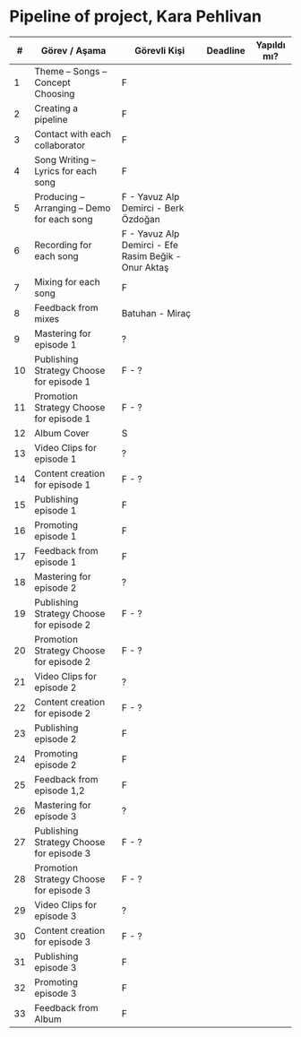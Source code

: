 # Pipeline of project, Kara Pehlivan

| #  | Görev / Aşama                                | Görevli Kişi      | Deadline | Yapıldı mı?     |
|----|-----------------------------------------------|--------------------|-------------|--------------|
| 1  | Theme – Songs – Concept Choosing              | F                   |             |              |
| 2  | Creating a pipeline                           | F                   |             |              |
| 3  | Contact with each collaborator                | F                   |             |              |
| 4  | Song Writing – Lyrics for each song           | F                   |             |              |
| 5  | Producing – Arranging – Demo for each song    | F - Yavuz Alp Demirci - Berk Özdoğan |             |              |
| 6  | Recording for each song                       | F - Yavuz Alp Demirci - Efe Rasim Beğik - Onur Aktaş |             |              |
| 7  | Mixing for each song                          | F                   |             |              |
| 8  | Feedback from mixes                           | Batuhan - Miraç                   |             |              |
| 9  | Mastering for episode 1                       | ?                   |             |              |
| 10 | Publishing Strategy Choose for episode 1      | F - ?                   |             |              |
| 11 | Promotion Strategy Choose for episode 1       | F - ?                   |             |              |
| 12 | Album Cover                                   | S                   |             |              |
| 13 | Video Clips for episode 1                     | ?                   |             |              |
| 14 | Content creation for episode 1                | F - ?                   |             |              |
| 15 | Publishing episode 1                          | F                   |             |              |
| 16 | Promoting episode 1                           | F                   |             |              |
| 17 | Feedback from episode 1                       | F                   |             |              |
| 18 | Mastering for episode 2                       | ?                   |             |              |
| 19 | Publishing Strategy Choose for episode 2      | F - ?                   |             |              |
| 20 | Promotion Strategy Choose for episode 2       | F - ?                   |             |              |
| 21 | Video Clips for episode 2                     | ?                   |             |              |
| 22 | Content creation for episode 2                | F - ?                   |             |              |
| 23 | Publishing episode 2                          | F                   |             |              |
| 24 | Promoting episode 2                           | F                   |             |              |
| 25 | Feedback from episode 1,2                     | F                   |             |              |
| 26 | Mastering for episode 3                       | ?                   |             |              |
| 27 | Publishing Strategy Choose for episode 3      | F - ?                  |             |              |
| 28 | Promotion Strategy Choose for episode 3       | F - ?                   |             |              |
| 29 | Video Clips for episode 3                     | ?                   |             |              |
| 30 | Content creation for episode 3                | F - ?                   |             |              |
| 31 | Publishing episode 3                          | F                   |             |              |
| 32 | Promoting episode 3                           | F                   |             |              |
| 33 | Feedback from Album                           | F                   |             |              |
